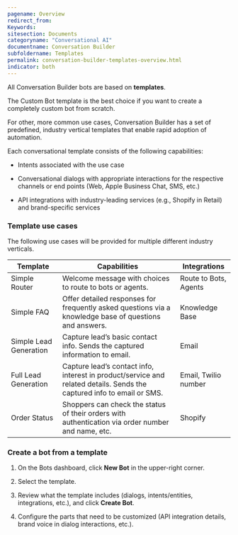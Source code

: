 ```yaml
---
pagename: Overview
redirect_from:
Keywords:
sitesection: Documents
categoryname: "Conversational AI"
documentname: Conversation Builder
subfoldername: Templates
permalink: conversation-builder-templates-overview.html
indicator: both
---
```


All Conversation Builder bots are based on **templates**.

The Custom Bot template is the best choice if you want to create a completely custom bot from scratch.

For other, more common use cases, Conversation Builder has a set of predefined, industry vertical templates that enable rapid adoption of automation.

Each conversational template consists of the following capabilities:

* Intents associated with the use case

* Conversational dialogs with appropriate interactions for the respective channels or end points (Web, Apple Business Chat, SMS, etc.)

* API integrations with industry-leading services (e.g., Shopify in Retail) and brand-specific services

### Template use cases

The following use cases will be provided for multiple different industry verticals.

| Template | Capabilities | Integrations |
| --- | --- | --- |
| Simple Router | Welcome message with choices to route to bots or agents. | Route to Bots, Agents |
| Simple FAQ | Offer detailed responses for frequently asked questions via a knowledge base of questions and answers. | Knowledge Base |
| Simple Lead Generation | Capture lead’s basic contact info. Sends the captured information to email. | Email |
| Full Lead Generation | Capture lead’s contact info, interest in product/service and related details. Sends the captured info to email or SMS. | Email, Twilio number |
| Order Status | Shoppers can check the status of their orders with authentication via order number and name, etc. | Shopify |


<!--
<table>
<thead>
<tr>
<th>Use Case</th>
<th>Description</th>
</tr>
</thead>
 <tbody>
 <tr>
 <td>Concierge</td>
 <td></td>
 </tr>
 <tr>
 <td>Order Status</td>
 <td></td>
 </tr>
 <tr>
 <td>Retail</td>
 <td>E2E Retail Conversation Templates</td>
 </tr>
 <tr>
 <td>Concierge</td>
 <td>Intro message with ability to route to most frequently engaged use cases</td>
 </tr>
 <tr>
 <td>Sign in/up</td>
 <td>Account creation or logging in</td>
 </tr>
 <tr>
 <td>Product search</td>
 <td>Ability to search and discover products</td>
 </tr>
 <tr>
 <td>Order Status update</td>
 <td>Receive latest status update on order</td>
 </tr>
 <tr>
 <td>LeadGen</td>
 <td>Capture crucial contact information and intent to generate a lead</td>
 </tr>
 <tr>
 <td>Scheduling In-store Appointments</td>
 <td>Schedule an appointment via integration with scheduling service</td>
 </tr>
 <tr>
 <td>FAQ</td>
 <td>Receive answers from a knowledge base</td>
 </tr>
 <tr>
 <td>Cart abandon notification (Qty, price etc. change, recommendations)</td>
 <td>New info related to item in cart that was abandoned - Quantity: Drop in qty or new availability, Price change or recommendations of similar items etc.to be served up as follow up/retention notifications</td>
 </tr>
 <tr>
 <td>Shipping Tracking</td>
 <td>Track latest shipping info</td>
 </tr>
 <tr>
 <td>Checkout</td>
 <td>Ability to pay with payment methods like Apple Pay to complete checkout</td>
 </tr>
 <tr>
 <td>Product Promotion</td>
 <td>Ability to promote items in advertising and messaging channels to drive engagement into conversations</td>
 </tr>
 <tr>
 <td>Gift Guide</td>
 <td>Engaging pre-defined decision tree, buzzfeed quiz like flows to drive engagement and offer personalized recommendations</td>
 </tr>
 <tr>
 <td>Coupons</td>
 <td>Ability to offer and use coupons in transactions</td>
 </tr>
 </tbody>
</table>
-->

### Create a bot from a template

1. On the Bots dashboard, click **New Bot** in the upper-right corner.

2. Select the template.

3. Review what the template includes (dialogs, intents/entities, integrations, etc.), and click **Create Bot**.

4. Configure the parts that need to be customized (API integration details, brand voice in dialog interactions, etc.).
